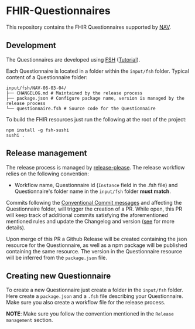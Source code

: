 # FHIR-Questionnaires

This repository contains the FHIR Questionnaires supported by [NAV](https://nav.no).

## Development

The Questionnaires are developed using [FSH](https://build.fhir.org/ig/HL7/fhir-shorthand/overview.html) ([Tutorial](https://fshschool.org/docs/tutorials/basic/)).

Each Questionnaire is located in a folder within the `input/fsh` folder. Typical content of a Questionnaire folder:

```
input/fsh/NAV-06-03-04/
├── CHANGELOG.md # Maintained by the release process
├── package.json # Configure package name, version is managed by the release process
└── questionnaire.fsh # Source code for the Questionnaire
```

To build the FHIR resources just run the following at the root of the project:
```
npm install -g fsh-sushi
sushi .
```

## Release management

The release process is managed by [release-please](https://github.com/googleapis/release-please). The release workflow relies on the following convention:

- Workflow name, Questionnaire id (`Instance` field in the .fsh file) and Questionnaire's folder name in the `input/fsh` folder **must match**.

Commits following the [Conventional Commit messages](https://www.conventionalcommits.org/en/v1.0.0/) and affecting the Questionnaire folder, will trigger the creation of a PR. While open, this PR will keep track of additional commits satisfying the aforementioned mentioned rules and update the Changelog and version ([see](https://github.com/google-github-actions/release-please-action#how-should-i-write-my-commits) for more details).

Upon merge of this PR a Github Release will be created containing the json resource for the Questionnaire, as well as a npm package will be published containing the same resource. The version in the Questionnaire resource will be inferred from the `package.json` file.

## Creating new Questionnaire

To create a new Questionnaire just create a folder in the `input/fsh` folder. Here create a `package.json` and a `.fsh` file describing your Questionnaire. Make sure you also create a workflow file for the release process.

**NOTE**: Make sure you follow the convention mentioned in the `Release management` section.